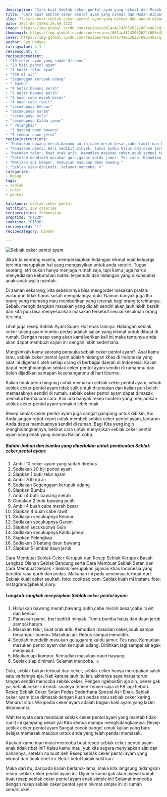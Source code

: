 ```yaml
---
description: "Cara buat Seblak ceker pentol ayam yang nikmat dan Mudah Dibuat"
title: "Cara buat Seblak ceker pentol ayam yang nikmat dan Mudah Dibuat"
slug: 77-cara-buat-seblak-ceker-pentol-ayam-yang-nikmat-dan-mudah-dibuat
date: 2021-06-15T04:25:59.442Z
image: https://img-global.cpcdn.com/recipes/8614c41742052622/680x482cq70/seblak-ceker-pentol-ayam-foto-resep-utama.jpg
thumbnail: https://img-global.cpcdn.com/recipes/8614c41742052622/680x482cq70/seblak-ceker-pentol-ayam-foto-resep-utama.jpg
cover: https://img-global.cpcdn.com/recipes/8614c41742052622/680x482cq70/seblak-ceker-pentol-ayam-foto-resep-utama.jpg
author: Sam Hodges
ratingvalue: 4.1
reviewcount: 8
recipeingredient:
- "10 ceker ayam yang sudah direbus"
- "20 biji pentol ayam"
- "1 butir telur ayam"
- "700 ml air"
- "Segenggam kerupuk udang"
- " Bumbu"
- "4 butir bawang merah"
- "2 butir bawang putih"
- "4 buah cabe merah besar"
- "4 buah cabe rawit"
- "secukupnya Kencur"
- "secukupnya Garam"
- "secukupnya Gula"
- "secukupnya Kaldu jamur"
- " Pelengkap"
- "3 batang daun bawang"
- "5 lembar daun jeruk"
recipeinstructions:
- "Haluskan bawang merah,bawang putih,cabe merah besar,cabe rawit dan kencur."
- "Panaskan panci, beri sedikit minyak. Tumis bumbu halus dan daun jeruk sampai harum."
- "Masukan telur, buat orak arik. Kemudian masukan ceker,aduk sampai tercampur bumbu. Masukan air. Rebus sampai mendidih."
- "Setelah mendidih masukan gula,garam,kaldu jamur. Tes rasa. Kemudian masukan pentol ayam dan kerupuk udang. Didihkan lagi sampai air agak menyusut."
- "Matikan api kompor. Kemudian masukan daun bawang."
- "Seblak siap dinimati. Selamat mencoba. ☺️"
categories:
- Resep
tags:
- seblak
- ceker
- pentol

katakunci: seblak ceker pentol 
nutrition: 109 calories
recipecuisine: Indonesian
preptime: "PT22M"
cooktime: "PT59M"
recipeyield: "1"
recipecategory: Dinner

---
```



![Seblak ceker pentol ayam](https://img-global.cpcdn.com/recipes/8614c41742052622/680x482cq70/seblak-ceker-pentol-ayam-foto-resep-utama.jpg)

Jika kita seorang wanita, mempersiapkan hidangan nikmat buat keluarga tercinta merupakan hal yang mengasyikan untuk anda sendiri. Tugas seorang istri bukan hanya menjaga rumah saja, tapi kamu juga harus menyediakan kebutuhan nutrisi terpenuhi dan hidangan yang dikonsumsi anak-anak wajib mantab.

Di zaman  sekarang, kita sebenarnya bisa mengorder masakan praktis walaupun tidak harus susah mengolahnya dulu. Namun banyak juga lho orang yang memang mau memberikan yang terenak bagi orang tercintanya. Sebab, menghidangkan masakan yang diolah sendiri akan jauh lebih bersih dan kita pun bisa menyesuaikan masakan tersebut sesuai kesukaan orang tercinta. 

Lihat juga resep Seblak Ayam Super Hot enak lainnya. Hidangan seblak ceker tulang ayam bumbu pedas adalah sajian yang nikmat untuk dibuat di rumah. Dengan resep yang akan kami berikan kali ini maka tentunya anda akan dapat membuat sajian ini dengan lebih sederhana.

Mungkinkah kamu seorang penyuka seblak ceker pentol ayam?. Asal kamu tahu, seblak ceker pentol ayam adalah hidangan khas di Indonesia yang saat ini digemari oleh setiap orang di berbagai daerah di Indonesia. Kalian dapat menghidangkan seblak ceker pentol ayam sendiri di rumahmu dan boleh dijadikan santapan kesenanganmu di hari liburmu.

Kalian tidak perlu bingung untuk memakan seblak ceker pentol ayam, sebab seblak ceker pentol ayam tidak sulit untuk ditemukan dan kalian pun boleh memasaknya sendiri di rumah. seblak ceker pentol ayam dapat dimasak memalui bermacam cara. Kini ada banyak resep modern yang menjadikan seblak ceker pentol ayam semakin lebih enak.

Resep seblak ceker pentol ayam juga sangat gampang untuk dibikin, lho. Anda jangan repot-repot untuk membeli seblak ceker pentol ayam, lantaran Anda dapat membuatnya sendiri di rumah. Bagi Kita yang ingin menghidangkannya, berikut cara untuk menyajikan seblak ceker pentol ayam yang enak yang mampu Kalian coba.

<!--inarticleads1-->

##### Bahan-bahan dan bumbu yang diperlukan untuk pembuatan Seblak ceker pentol ayam:

1. Ambil 10 ceker ayam yang sudah direbus
1. Sediakan 20 biji pentol ayam
1. Siapkan 1 butir telur ayam
1. Ambil 700 ml air
1. Sediakan Segenggam kerupuk udang
1. Siapkan  Bumbu
1. Ambil 4 butir bawang merah
1. Gunakan 2 butir bawang putih
1. Ambil 4 buah cabe merah besar
1. Siapkan 4 buah cabe rawit
1. Sediakan secukupnya Kencur
1. Sediakan secukupnya Garam
1. Siapkan secukupnya Gula
1. Sediakan secukupnya Kaldu jamur
1. Siapkan  Pelengkap
1. Sediakan 3 batang daun bawang
1. Siapkan 5 lembar daun jeruk


Cara Membuat Seblak Ceker Kerupuk dan Resep Seblak Kerupuk Basah Lengkap Olahan Seblak Bandung serta Cara Membuat Seblak Setan dan Cara Membuat Seblak - Seblak merupakan jajanan khas Indonesia yang bercitra rasa gurih dan pedas. Makanan ini pada umumnya terbuat dari. Seblak kuah ceker seuhah. foto: cookpad.com. Seblak kuah mi instant. foto: Instagram/@bekal_diary. 

<!--inarticleads2-->

##### Langkah-langkah menyiapkan Seblak ceker pentol ayam:

1. Haluskan bawang merah,bawang putih,cabe merah besar,cabe rawit dan kencur.
1. Panaskan panci, beri sedikit minyak. Tumis bumbu halus dan daun jeruk sampai harum.
1. Masukan telur, buat orak arik. Kemudian masukan ceker,aduk sampai tercampur bumbu. Masukan air. Rebus sampai mendidih.
1. Setelah mendidih masukan gula,garam,kaldu jamur. Tes rasa. Kemudian masukan pentol ayam dan kerupuk udang. Didihkan lagi sampai air agak menyusut.
1. Matikan api kompor. Kemudian masukan daun bawang.
1. Seblak siap dinimati. Selamat mencoba. ☺️


Dulu, seblak bukan terbuat dari ceker, seblak ceker hanya merupakan salah satu variannya aja. Nah karena jauh itu lah. akhirnya saya harus turun tangan sendiri mencoba seblak ceker. Pengen ngebuktiin aja sih, bener gak ya, seblak ceker ini enak. soalnya temen-temen saya di FB lagi heboh. Resep Seblak Ceker Setan Pedas Sederhana Spesial Asli Enak. Seblak ceker ayam bisa dimasak dengan kuah pedas atau seblak ceker kering Menurut situs Wikipedia ceker ayam adalah bagian kaki ayam yang lazim dikonsumsi. 

Wah ternyata cara membuat seblak ceker pentol ayam yang mantab tidak rumit ini gampang sekali ya! Kita semua mampu menghidangkannya. Resep seblak ceker pentol ayam Sangat cocok banget untuk kalian yang baru belajar memasak maupun untuk anda yang telah pandai memasak.

Apakah kamu mau mulai mencoba buat resep seblak ceker pentol ayam enak tidak ribet ini? Kalau kamu mau, yuk kita segera menyiapkan alat dan bahannya, setelah itu buat deh Resep seblak ceker pentol ayam yang nikmat dan tidak ribet ini. Betul-betul taidak sulit kan. 

Maka dari itu, daripada kalian berlama-lama, maka kita langsung hidangkan resep seblak ceker pentol ayam ini. Dijamin kamu gak akan nyesel sudah buat resep seblak ceker pentol ayam enak simple ini! Selamat mencoba dengan resep seblak ceker pentol ayam nikmat simple ini di rumah sendiri,oke!.

